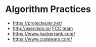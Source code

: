 # Algorithm Practices
* https://projecteuler.net/
* http://exercism.io/ [FCC team](http://exercism.io/teams?q=fcc)
* https://www.hackerrank.com/
* https://www.codewars.com/
